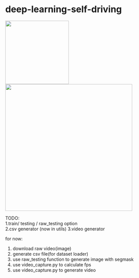 # deep-learning-self-driving
<img src="raw_result/gif/1.gif" height="200">
<img src="raw_result/gif/2.gif" height="400">

TODO:  
1.train/ testing / raw_testing option  
2.csv generator  (now in utils)
3.video generator   


for now:  
1. download raw video(image)  
2. generate csv file(for dataset loader)  
3. use raw_testing function to generate image with segmask  
4. use video_capture.py to calculate fps  
5. use video_capture.py to generate video  



